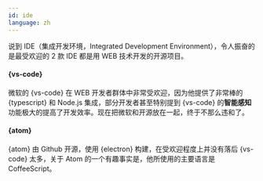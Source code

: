```yaml
---
id: ide  
language: zh
---
```


说到 IDE（集成开发环境，Integrated Development Environment），令人振奋的是最受欢迎的 2 款 IDE 都是用 WEB 技术开发的开源项目。

#### {vs-code}

微软的 {vs-code} 在 WEB 开发者群体中非常受欢迎，因为他提供了非常棒的 {typescript} 和 Node.js 集成，部分开发者甚至特别提到 {vs-code} 的**智能感知**功能极大的提高了开发效率。现在把微软和开源放在一起，终于不那么违和了。

#### {atom}

{atom} 由 Github 开源，使用 {electron} 构建，在受欢迎程度上并没有落后 {vs-code} 太多，关于 Atom 的一个有趣事实是，他所使用的主要语言是 CoffeeScript。

